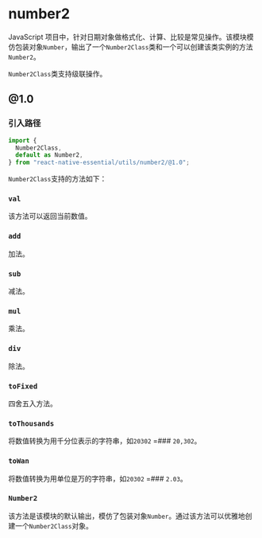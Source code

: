# number2

JavaScript 项目中，针对日期对象做格式化、计算、比较是常见操作。该模块模仿包装对象`Number`，输出了一个`Number2Class`类和一个可以创建该类实例的方法`Number2`。

`Number2Class`类支持级联操作。

## @1.0

### 引入路径

```js
import {
  Number2Class,
  default as Number2,
} from "react-native-essential/utils/number2/@1.0";
```

`Number2Class`支持的方法如下：

### `val`

该方法可以返回当前数值。

### `add`

加法。

### `sub`

减法。

### `mul`

乘法。

### `div`

除法。

### `toFixed`

四舍五入方法。

### `toThousands`

将数值转换为用千分位表示的字符串，如`20302` =### `20,302`。

### `toWan`

将数值转换为用单位是万的字符串，如`20302` =### `2.03`。

### `Number2`

该方法是该模块的默认输出，模仿了包装对象`Number`。通过该方法可以优雅地创建一个`Number2Class`对象。
